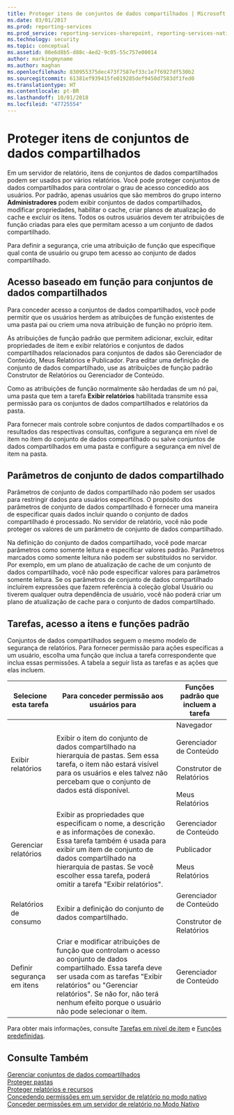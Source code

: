 ```yaml
---
title: Proteger itens de conjuntos de dados compartilhados | Microsoft Docs
ms.date: 03/01/2017
ms.prod: reporting-services
ms.prod_service: reporting-services-sharepoint, reporting-services-native
ms.technology: security
ms.topic: conceptual
ms.assetid: 08e6d8b5-d88c-4ed2-9c05-55c757e00014
author: markingmyname
ms.author: maghan
ms.openlocfilehash: 830955375dec473f7587ef33c1e7f6927df530b2
ms.sourcegitcommit: 61381ef939415fe019285def9450d7583df1fed0
ms.translationtype: HT
ms.contentlocale: pt-BR
ms.lasthandoff: 10/01/2018
ms.locfileid: "47725554"
---
```

# <a name="secure-shared-dataset-items"></a>Proteger itens de conjuntos de dados compartilhados
  Em um servidor de relatório, itens de conjuntos de dados compartilhados podem ser usados por vários relatórios. Você pode proteger conjuntos de dados compartilhados para controlar o grau de acesso concedido aos usuários. Por padrão, apenas usuários que são membros do grupo interno **Administradores** podem exibir conjuntos de dados compartilhados, modificar propriedades, habilitar o cache, criar planos de atualização do cache e excluir os itens. Todos os outros usuários devem ter atribuições de função criadas para eles que permitam acesso a um conjunto de dados compartilhado.  
  
 Para definir a segurança, crie uma atribuição de função que especifique qual conta de usuário ou grupo tem acesso ao conjunto de dados compartilhado.  
  
## <a name="role-based-access-to-shared-datasets"></a>Acesso baseado em função para conjuntos de dados compartilhados  
 Para conceder acesso a conjuntos de dados compartilhados, você pode permitir que os usuários herdem as atribuições de função existentes de uma pasta pai ou criem uma nova atribuição de função no próprio item.  
  
 As atribuições de função padrão que permitem adicionar, excluir, editar propriedades de item e exibir relatórios e conjuntos de dados compartilhados relacionados para conjuntos de dados são Gerenciador de Conteúdo, Meus Relatórios e Publicador. Para editar uma definição de conjunto de dados compartilhado, use as atribuições de função padrão Construtor de Relatórios ou Gerenciador de Conteúdo.  
  
 Como as atribuições de função normalmente são herdadas de um nó pai, uma pasta que tem a tarefa **Exibir relatórios** habilitada transmite essa permissão para os conjuntos de dados compartilhados e relatórios da pasta.  
  
 Para fornecer mais controle sobre conjuntos de dados compartilhados e os resultados das respectivas consultas, configure a segurança em nível de item no item do conjunto de dados compartilhado ou salve conjuntos de dados compartilhados em uma pasta e configure a segurança em nível de item na pasta.  
  
## <a name="shared-dataset-parameters"></a>Parâmetros de conjunto de dados compartilhado  
 Parâmetros de conjunto de dados compartilhado não podem ser usados para restringir dados para usuários específicos. O propósito dos parâmetros de conjunto de dados compartilhado é fornecer uma maneira de especificar quais dados incluir quando o conjunto de dados compartilhado é processado. No servidor de relatório, você não pode proteger os valores de um parâmetro de conjunto de dados compartilhado.  
  
 Na definição do conjunto de dados compartilhado, você pode marcar parâmetros como somente leitura e especificar valores padrão. Parâmetros marcados como somente leitura não podem ser substituídos no servidor. Por exemplo, em um plano de atualização de cache de um conjunto de dados compartilhado, você não pode especificar valores para parâmetros somente leitura. Se os parâmetros de conjunto de dados compartilhado incluírem expressões que fazem referência à coleção global Usuário ou tiverem qualquer outra dependência de usuário, você não poderá criar um plano de atualização de cache para o conjunto de dados compartilhado.  
  
## <a name="tasks-access-to-items-and-default-roles"></a>Tarefas, acesso a itens e funções padrão  
 Conjuntos de dados compartilhados seguem o mesmo modelo de segurança de relatórios. Para fornecer permissão para ações específicas a um usuário, escolha uma função que inclua a tarefa correspondente que inclua essas permissões. A tabela a seguir lista as tarefas e as ações que elas incluem.  
  
|Selecione esta tarefa|Para conceder permissão aos usuários para|Funções padrão que incluem a tarefa|  
|----------------------|---------------------------------|-----------------------------------------|  
|Exibir relatórios|Exibir o item do conjunto de dados compartilhado na hierarquia de pastas. Sem essa tarefa, o item não estará visível para os usuários e eles talvez não percebam que o conjunto de dados está disponível.|Navegador<br /><br /> Gerenciador de Conteúdo<br /><br /> Construtor de Relatórios<br /><br /> Meus Relatórios|  
|Gerenciar relatórios|Exibir as propriedades que especificam o nome, a descrição e as informações de conexão. Essa tarefa também é usada para exibir um item de conjunto de dados compartilhado na hierarquia de pastas. Se você escolher essa tarefa, poderá omitir a tarefa "Exibir relatórios".|Gerenciador de Conteúdo<br /><br /> Publicador<br /><br /> Meus Relatórios|  
|Relatórios de consumo|Exibir a definição do conjunto de dados compartilhado.|Gerenciador de Conteúdo<br /><br /> Construtor de Relatórios|  
|Definir segurança em itens|Criar e modificar atribuições de função que controlam o acesso ao conjunto de dados compartilhado. Essa tarefa deve ser usada com as tarefas "Exibir relatórios" ou "Gerenciar relatórios". Se não for, não terá nenhum efeito porque o usuário não pode selecionar o item.|Gerenciador de Conteúdo|  
  
 Para obter mais informações, consulte [Tarefas em nível de item](../../reporting-services/security/tasks-and-permissions-item-level-tasks.md) e [Funções predefinidas](../../reporting-services/security/role-definitions-predefined-roles.md).  
  
## <a name="see-also"></a>Consulte Também  
 [Gerenciar conjuntos de dados compartilhados](../../reporting-services/report-data/manage-shared-datasets.md)   
 [Proteger pastas](../../reporting-services/security/secure-folders.md)   
 [Proteger relatórios e recursos](../../reporting-services/security/secure-reports-and-resources.md)   
 [Concedendo permissões em um servidor de relatório no modo nativo](../../reporting-services/security/granting-permissions-on-a-native-mode-report-server.md)   
 [Conceder permissões em um servidor de relatório no Modo Nativo](../../reporting-services/security/granting-permissions-on-a-native-mode-report-server.md)  
  
  

